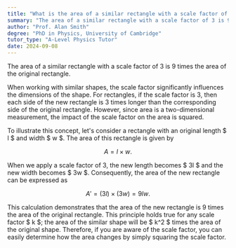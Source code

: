 ```yaml
---
title: "What is the area of a similar rectangle with a scale factor of 3?"
summary: "The area of a similar rectangle with a scale factor of 3 is 9 times the original area."
author: "Prof. Alan Smith"
degree: "PhD in Physics, University of Cambridge"
tutor_type: "A-Level Physics Tutor"
date: 2024-09-08
---
```


The area of a similar rectangle with a scale factor of $3$ is $9$ times the area of the original rectangle.

When working with similar shapes, the scale factor significantly influences the dimensions of the shape. For rectangles, if the scale factor is $3$, then each side of the new rectangle is $3$ times longer than the corresponding side of the original rectangle. However, since area is a two-dimensional measurement, the impact of the scale factor on the area is squared.

To illustrate this concept, let's consider a rectangle with an original length $ l $ and width $ w $. The area of this rectangle is given by 

$$ 
A = l \times w. 
$$ 

When we apply a scale factor of $3$, the new length becomes $ 3l $ and the new width becomes $ 3w $. Consequently, the area of the new rectangle can be expressed as 

$$ 
A' = (3l) \times (3w) = 9lw. 
$$ 

This calculation demonstrates that the area of the new rectangle is $9$ times the area of the original rectangle. This principle holds true for any scale factor $ k $; the area of the similar shape will be $ k^2 $ times the area of the original shape. Therefore, if you are aware of the scale factor, you can easily determine how the area changes by simply squaring the scale factor.
    